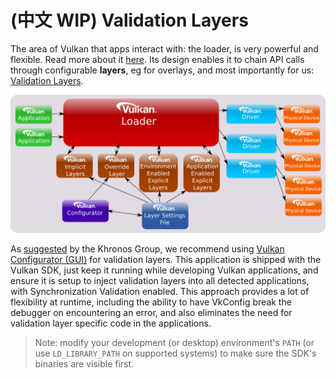 # (中文 WIP) Validation Layers

The area of Vulkan that apps interact with: the loader, is very powerful and flexible. Read more about it [here](https://github.com/KhronosGroup/Vulkan-Loader/blob/main/docs/LoaderInterfaceArchitecture.md). Its design enables it to chain API calls through configurable **layers**, eg for overlays, and most importantly for us: [Validation Layers](https://github.com/KhronosGroup/Vulkan-ValidationLayers/blob/main/docs/README.md).

![Vulkan Loader](high_level_loader.png)

As [suggested](https://github.com/KhronosGroup/Vulkan-ValidationLayers/blob/main/docs/khronos_validation_layer.md#vkconfig) by the Khronos Group, we recommend using [Vulkan Configurator (GUI)](https://github.com/LunarG/VulkanTools/tree/main/vkconfig_gui) for validation layers. This application is shipped with the Vulkan SDK, just keep it running while developing Vulkan applications, and ensure it is setup to inject validation layers into all detected applications, with Synchronization Validation enabled. This approach provides a lot of flexibility at runtime, including the ability to have VkConfig break the debugger on encountering an error, and also eliminates the need for validation layer specific code in the applications.

> Note: modify your development (or desktop) environment's `PATH` (or use `LD_LIBRARY_PATH` on supported systems) to make sure the SDK's binaries are visible first.
